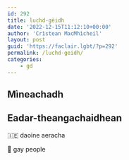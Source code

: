 ```yaml
---
id: 292
title: luchd-gèidh
date: '2022-12-15T11:12:10+00:00'
author: 'Crìstean MacMhìcheil'
layout: post
guid: 'https://faclair.lgbt/?p=292'
permalink: /luchd-geidh/
categories:
    - gd
---
```


## Mìneachadh

## Eadar-theangachaidhean

&#x1f1ee;&#x1f1ea; daoine aeracha

&#x1f3f4;&#xe0067;&#xe0062;&#xe0065;&#xe006e;&#xe0067;&#xe007f; gay people